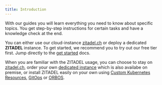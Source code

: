 ```yaml
---
title: Introduction
---
```


With our guides you will learn everything you need to know about specific topics. You get step-by-step instructions for certain tasks and have a knowledge check at the end.

You can either use our cloud-instance [zitadel.ch](https://zitadel.ch) or deploy a dedicated **ZITADEL** instance. To get started, we recommend you to try out our free tier first. Jump directly to the [get started](./usage/get-started) docs.

When you are familiar with the ZITADEL usage, you can choose to stay on [zitadel.ch](./installation/shared-cloud), order your own [dedicated instance](./installation/shared-cloud) which is also availabe on premise, or install ZITADEL easily on your own using [Custom Kubernetes Resources](./installation/crd), [GitOps](./installation/gitops) or [ORBOS](./installation/orbos).
